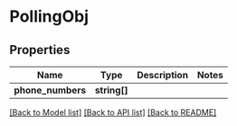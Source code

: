 # PollingObj

## Properties
Name | Type | Description | Notes
------------ | ------------- | ------------- | -------------
**phone_numbers** | **string[]** |  | 

[[Back to Model list]](../README.md#documentation-for-models) [[Back to API list]](../README.md#documentation-for-api-endpoints) [[Back to README]](../README.md)


